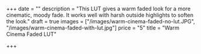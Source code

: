 +++
date = ""
description = "This LUT gives a warm faded look for a more cinematic, moody fade. It works well with harsh outside highlights to soften the look."
draft = true
images = ["/images/warm-cinema-faded-no-lut.JPG", "/images/warm-cinema-faded-with-lut.jpg"]
price = "5"
title = "Warm Cinema Faded LUT"

+++
